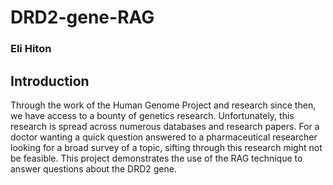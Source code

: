 # DRD2-gene-RAG
### Eli Hiton

## Introduction
Through the work of the Human Genome Project and research since then, we have access to a bounty of genetics research. Unfortunately, this research is spread across numerous databases and research papers. For a doctor wanting a quick question answered to a pharmaceutical researcher looking for a broad survey of a topic, sifting through this research might not be feasible. This project demonstrates the use of the RAG technique to answer questions about the DRD2 gene. 
